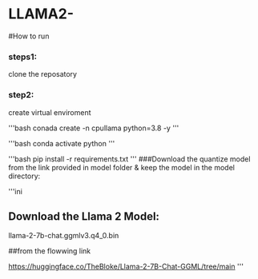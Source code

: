 # LLAMA2-
#How to run

### steps1:

clone the reposatory 

<!-- bash
git clone https://github.com/Hasnainbold/LLAMA2-.git -->


### step2:

create virtual enviroment 

'''bash
conada create -n cpullama python=3.8 -y
'''

'''bash 
conda activate python
'''

'''bash
pip install -r requirements.txt
'''
###Download the quantize model from the link provided in model folder & keep the model in the model directory:

'''ini
## Download the Llama 2 Model:


llama-2-7b-chat.ggmlv3.q4_0.bin


##from the flowwing link

https://huggingface.co/TheBloke/Llama-2-7B-Chat-GGML/tree/main
'''